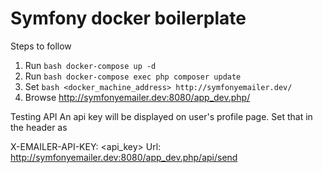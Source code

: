 Symfony docker boilerplate
==========================

Steps to follow

1. Run ```bash docker-compose up -d ```
2. Run ```bash docker-compose exec php composer update ```
3. Set ```bash <docker_machine_address> http://symfonyemailer.dev/ ```
4. Browse http://symfonyemailer.dev:8080/app_dev.php/


Testing API
An api key will be displayed on user's profile page. Set that in the header as

X-EMAILER-API-KEY: <api_key>
Url: http://symfonyemailer.dev:8080/app_dev.php/api/send